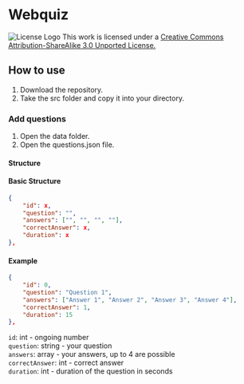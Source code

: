 # Webquiz

![License Logo](https://i.creativecommons.org/l/by-sa/3.0/88x31.png)
This work is licensed under a [Creative Commons Attribution-ShareAlike 3.0 Unported License.](https://creativecommons.org/choose/results-one?license_code=by-sa&jurisdiction=&version=3.0&lang=en)

## How to use

1. Download the repository.
2. Take the src folder and copy it into your directory.

### Add questions

1. Open the data folder.
2. Open the questions.json file.

#### Structure

#### Basic Structure

```json
{
    "id": x,
    "question": "",
    "answers": ["", "", "", ""],
    "correctAnswer": x,
    "duration": x
},
```

#### Example

```json
{
    "id": 0,
    "question": "Question 1",
    "answers": ["Answer 1", "Answer 2", "Answer 3", "Answer 4"],
    "correctAnswer": 1,
    "duration": 15
},
```

`id`: int - ongoing number <br>
`question`: string - your question <br>
`answers`: array - your answers, up to 4 are possible <br>
`correctAnswer`: int - correct answer <br>
`duration`: int - duration of the question in seconds
